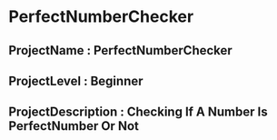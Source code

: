 # PerfectNumberChecker
## ProjectName : PerfectNumberChecker
## ProjectLevel : Beginner
## ProjectDescription : Checking If A Number Is PerfectNumber Or Not